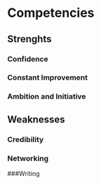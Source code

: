 # Competencies

## Strenghts

### Confidence

### Constant Improvement

### Ambition and Initiative

## Weaknesses

### Credibility

### Networking

###Writing
